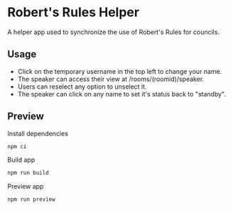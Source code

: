 # Robert's Rules Helper

A helper app used to synchronize the use of Robert's Rules for councils.

## Usage

- Click on the temporary username in the top left to change your name.
- The speaker can access their view at /rooms/(roomid)/speaker.
- Users can reselect any option to unselect it.
- The speaker can click on any name to set it's status back to "standby".

## Preview

Install dependencies
```bash
npm ci
```

Build app
```bash
npm run build
```

Preview app
```bash
npm run preview
```
